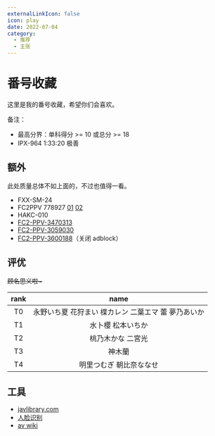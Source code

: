 ```yaml
---
externalLinkIcon: false
icon: play
date: 2022-07-04
category:
  - 推荐
  - 主张
---
```


# 番号收藏

这里是我的番号收藏，希望你们会喜欢。

<AvTable />

备注：

- 最高分界：单科得分 >= 10 或总分 >= 18
- IPX-964 1:33:20 极善

<!-- 替换正则表达式
\|\[(.*)\]\(https://missav.*\)\|(\d+\.?\d*)\|(\d+\.?\d*)\|.*?<p>(.*?)</p>.*
{id:"$1",aScore:$2,bScore:$3,name:"$4"},

\|\[(.*)\]\(https://missav.*\)\|(\d+\.?\d*)\|(\d+\.?\d*)\|
\|<av bg="(.*?)"\s?/>\|(\d+\.?\d*)\|(\d+\.?\d*)\|?
{id:"$1",aScore:$2,bScore:$3},
-->

## 额外

此处质量总体不如上面的，不过也值得一看。

- FXX-SM-24
- FC2PPV 778927 [01](https://jp.xero.porn/video/z6jtbjln09icqbaj24440) [02](https://www.tokyomotion.net/video/592838/%E7%84%A1%E4%BF%AE%E6%AD%A3-fc2ppv-778927-%E3%81%A1%E3%82%85%E3%81%B1%E7%8E%8B-%E3%81%93%E3%81%A8%E3%82%8A19%E6%AD%B3icup-%E8%B6%85s%E7%B4%9A-%E7%A5%9E%E4%B9%B3-02)
- HAKC-010
- [FC2-PPV-3470313](https://missav.com/zh/fc2-ppv-3470313)
- [FC2-PPV-3059030](https://missav.com/cn/fc2-ppv-3059030)
- [FC2-PPV-3600188](https://njav.tv/en/v/fc2-ppv-3600188)（关闭 adblock）

## 评优

~~顾名思义啦\~~~

<!-- prettier-ignore -->
|rank|name|
| :-: | :-: |
|T0|永野いち夏 花狩まい 楪カレン 二葉エマ 蕾 夢乃あいか|
|T1|水卜櫻 松本いちか|
|T2|桃乃木かな 二宮光|
|T3|神木蘭|
|T4|明里つむぎ 朝比奈ななせ|

## 工具

- [javlibrary.com](https://www.javlibrary.com/cn/)
- [人脸识别](https://xslist.org/zh)
- [av wiki](https://av-wiki.net/)
